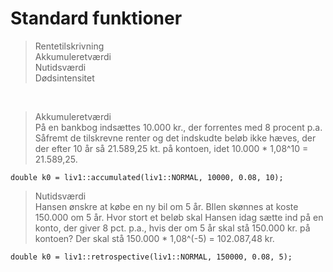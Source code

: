 # Standard funktioner <br />
> Rentetilskrivning <br />
> Akkumuleretværdi <br />
> Nutidsværdi <br />
> Dødsintensitet <br />
<br />

> Akkumuleretværdi <br />
På en bankbog indsættes 10.000 kr., der forrentes med 8 procent p.a. Såfremt de tilskrevne renter og det indskudte beløb ikke hæves, der der efter 10 år så 21.589,25 kt. på kontoen, idet 10.000 * 1,08^10 = 21.589,25. <br />
```
double k0 = liv1::accumulated(liv1::NORMAL, 10000, 0.08, 10);
``` 


> Nutidsværdi <br />
Hansen ønskre at købe en ny bil om 5 år. BIlen skønnes at koste 150.000 om 5 år. Hvor stort et beløb skal Hansen idag sætte ind på en konto, der giver 8 pct. p.a., hvis der om 5 år skal stå 150.000 kr. på kontoen? Der skal stå 150.000 * 1,08^(-5) = 102.087,48 kr. <br />
```
double k0 = liv1::retrospective(liv1::NORMAL, 150000, 0.08, 5);
``` 